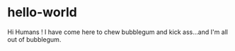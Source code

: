 # hello-world

Hi Humans !
I have come here to chew bubblegum and kick ass...and I'm all out of bubblegum.
